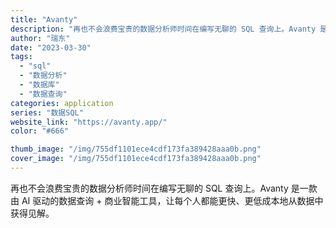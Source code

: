 ```yaml
---
title: "Avanty"
description: "再也不会浪费宝贵的数据分析师时间在编写无聊的 SQL 查询上。Avanty 是一款由 AI 驱动的数据查询 + 商业智能"
author: "瑞东"
date: "2023-03-30"
tags:
  - "sql"
  - "数据分析"
  - "数据库"
  - "数据查询"
categories: application
series: "数据SQL"
website_link: "https://avanty.app/"
color: "#666"

thumb_image: "/img/755df1101ece4cdf173fa389428aaa0b.png"
cover_image: "/img/755df1101ece4cdf173fa389428aaa0b.png"
---
```


再也不会浪费宝贵的数据分析师时间在编写无聊的 SQL 查询上。Avanty 是一款由 AI 驱动的数据查询 + 商业智能工具，让每个人都能更快、更低成本地从数据中获得见解。